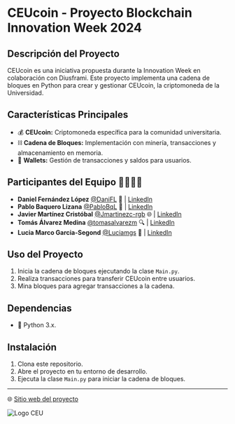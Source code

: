 # CEUcoin - Proyecto Blockchain Innovation Week 2024

## Descripción del Proyecto

CEUcoin es una iniciativa propuesta durante la Innovation Week en colaboración con Diusframi. 
Este proyecto implementa una cadena de bloques en Python para crear y gestionar CEUcoin, la criptomoneda de la Universidad.

## Características Principales

- 💰 **CEUcoin:** Criptomoneda específica para la comunidad universitaria.
- ⛓️ **Cadena de Bloques:** Implementación con minería, transacciones y almacenamiento en memoria.
- 💼 **Wallets:** Gestión de transacciones y saldos para usuarios.

## Participantes del Equipo 👩‍💻👨‍💻

- **Daniel Fernández López** [@DaniFL](https://github.com/DaniFL) 🚀 | [LinkedIn](https://www.linkedin.com/in/danielfernandezlopezlink/)
- **Pablo Baquero Lizana** [@PabloBqL](https://github.com/PabloBqL) 🌟 | [LinkedIn](https://www.linkedin.com/in/pablo-baquero-lizana-881a81298/)
- **Javier Martínez Cristóbal** [@Jmartinezc-rgb](https://github.com/Jmartinezc-rgb) 🌐 | [LinkedIn](https://www.linkedin.com/in/javier-martinez-cristobal/)
- **Tomás Álvarez Medina** [@tomasalvarezm](https://github.com/tomasalvarezm) 🔍 | [LinkedIn](https://www.linkedin.com/in/tom%C3%A1salvarezmedina/)
- **Lucia Marco Garcia-Segond** [@Luciamgs](https://github.com/Luciamgs) 🎨 | [LinkedIn](https://www.linkedin.com/in/luciamarcogs/)

## Uso del Proyecto

1. Inicia la cadena de bloques ejecutando la clase `Main.py`.
2. Realiza transacciones para transferir CEUcoin entre usuarios.
3. Mina bloques para agregar transacciones a la cadena.

## Dependencias

- 🐍 Python 3.x.

## Instalación

1. Clona este repositorio.
2. Abre el proyecto en tu entorno de desarrollo.
3. Ejecuta la clase `Main.py` para iniciar la cadena de bloques.

---

🌐 [Sitio web del proyecto](https://github.com/DaniFL/CEUcoin)

![Logo CEU](https://upload.wikimedia.org/wikipedia/commons/thumb/5/5f/Logo-Universidad_CEU_San_Pablo.jpg/640px-Logo-Universidad_CEU_San_Pablo.jpg)
